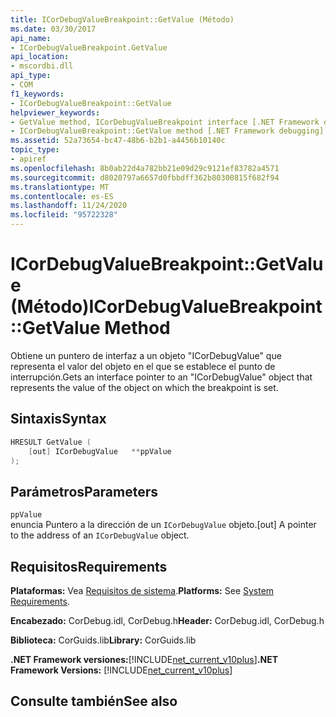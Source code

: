 ```yaml
---
title: ICorDebugValueBreakpoint::GetValue (Método)
ms.date: 03/30/2017
api_name:
- ICorDebugValueBreakpoint.GetValue
api_location:
- mscordbi.dll
api_type:
- COM
f1_keywords:
- ICorDebugValueBreakpoint::GetValue
helpviewer_keywords:
- GetValue method, ICorDebugValueBreakpoint interface [.NET Framework debugging]
- ICorDebugValueBreakpoint::GetValue method [.NET Framework debugging]
ms.assetid: 52a73654-bc47-48b6-b2b1-a4456b10140c
topic_type:
- apiref
ms.openlocfilehash: 8b0ab22d4a782bb21e09d29c9121ef83782a4571
ms.sourcegitcommit: d8020797a6657d0fbbdff362b80300815f682f94
ms.translationtype: MT
ms.contentlocale: es-ES
ms.lasthandoff: 11/24/2020
ms.locfileid: "95722328"
---
```

# <a name="icordebugvaluebreakpointgetvalue-method"></a><span data-ttu-id="5e5e1-102">ICorDebugValueBreakpoint::GetValue (Método)</span><span class="sxs-lookup"><span data-stu-id="5e5e1-102">ICorDebugValueBreakpoint::GetValue Method</span></span>

<span data-ttu-id="5e5e1-103">Obtiene un puntero de interfaz a un objeto "ICorDebugValue" que representa el valor del objeto en el que se establece el punto de interrupción.</span><span class="sxs-lookup"><span data-stu-id="5e5e1-103">Gets an interface pointer to an "ICorDebugValue" object that represents the value of the object on which the breakpoint is set.</span></span>  
  
## <a name="syntax"></a><span data-ttu-id="5e5e1-104">Sintaxis</span><span class="sxs-lookup"><span data-stu-id="5e5e1-104">Syntax</span></span>  
  
```cpp  
HRESULT GetValue (  
    [out] ICorDebugValue   **ppValue  
);  
```  
  
## <a name="parameters"></a><span data-ttu-id="5e5e1-105">Parámetros</span><span class="sxs-lookup"><span data-stu-id="5e5e1-105">Parameters</span></span>  

 `ppValue`  
 <span data-ttu-id="5e5e1-106">enuncia Puntero a la dirección de un `ICorDebugValue` objeto.</span><span class="sxs-lookup"><span data-stu-id="5e5e1-106">[out] A pointer to the address of an `ICorDebugValue` object.</span></span>  
  
## <a name="requirements"></a><span data-ttu-id="5e5e1-107">Requisitos</span><span class="sxs-lookup"><span data-stu-id="5e5e1-107">Requirements</span></span>  

 <span data-ttu-id="5e5e1-108">**Plataformas:** Vea [Requisitos de sistema](../../get-started/system-requirements.md).</span><span class="sxs-lookup"><span data-stu-id="5e5e1-108">**Platforms:** See [System Requirements](../../get-started/system-requirements.md).</span></span>  
  
 <span data-ttu-id="5e5e1-109">**Encabezado:** CorDebug.idl, CorDebug.h</span><span class="sxs-lookup"><span data-stu-id="5e5e1-109">**Header:** CorDebug.idl, CorDebug.h</span></span>  
  
 <span data-ttu-id="5e5e1-110">**Biblioteca:** CorGuids.lib</span><span class="sxs-lookup"><span data-stu-id="5e5e1-110">**Library:** CorGuids.lib</span></span>  
  
 <span data-ttu-id="5e5e1-111">**.NET Framework versiones:**[!INCLUDE[net_current_v10plus](../../../../includes/net-current-v10plus-md.md)]</span><span class="sxs-lookup"><span data-stu-id="5e5e1-111">**.NET Framework Versions:** [!INCLUDE[net_current_v10plus](../../../../includes/net-current-v10plus-md.md)]</span></span>  
  
## <a name="see-also"></a><span data-ttu-id="5e5e1-112">Consulte también</span><span class="sxs-lookup"><span data-stu-id="5e5e1-112">See also</span></span>
